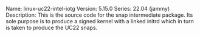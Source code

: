Name:    linux-uc22-intel-iotg
Version: 5.15.0
Series:  22.04 (jammy)
Description:
    This is the source code for the snap intermediate package. Its sole purpose is to
    produce a signed kernel with a linked initrd which in turn is taken to produce the
    UC22 snaps.
